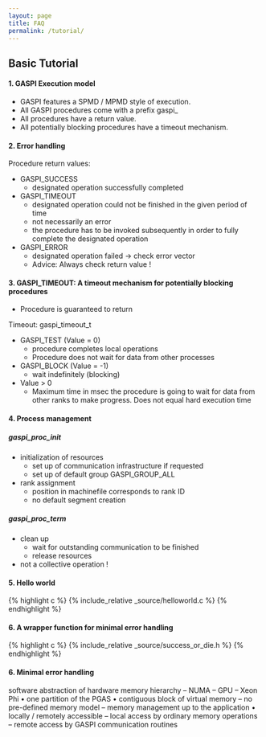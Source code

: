 ```yaml
---
layout: page
title: FAQ
permalink: /tutorial/
---
```


## Basic Tutorial

#### 1. GASPI Execution model

* GASPI features a SPMD / MPMD style of execution. 
* All GASPI procedures come with a prefix gaspi\_ 
* All procedures have a return value.
* All potentially blocking procedures have a timeout mechanism.

#### 2. Error handling

Procedure return values:  

- GASPI\_SUCCESS
  - designated operation successfully completed
- GASPI\_TIMEOUT
  - designated operation could not be finished in the given period of time
  - not necessarily an error
  - the procedure has to be invoked subsequently in order to fully complete the designated operation
- GASPI\_ERROR
  - designated operation failed -> check error vector
  - Advice: Always check return value !

#### 3. GASPI\_TIMEOUT: A timeout mechanism for potentially blocking procedures  

- Procedure is guaranteed to return

Timeout: gaspi\_timeout\_t  

- GASPI\_TEST (Value  = 0)
  - procedure completes local operations
  - Procedure does not wait for data from other processes
- GASPI\_BLOCK (Value = -1)
  - wait indefinitely (blocking)
- Value > 0
  - Maximum time in msec the procedure is going to wait for data from other ranks to make progress. Does not equal hard execution time

#### 4. Process management

##### gaspi\_proc\_init

- initialization of resources
  - set up of communication infrastructure if requested
  - set up of default group GASPI\_GROUP\_ALL
- rank assignment
  - position in machinefile corresponds to rank ID
  - no default segment creation

##### gaspi\_proc\_term

- clean up
  - wait for outstanding communication to be finished
  - release resources
- not a collective operation !

#### 5. Hello world

{% highlight c %}
{% include_relative _source/helloworld.c %}
{% endhighlight %}

#### 6. A wrapper function for minimal error handling

{% highlight c %}
{% include_relative _source/success_or_die.h %}
{% endhighlight %}

#### 6. Minimal error handling

software abstraction of hardware memory hierarchy
– NUMA
– GPU
– Xeon Phi
• one partition of the PGAS
• contiguous block of virtual memory
– no pre-defined memory model
– memory management up to the application
• locally / remotely accessible
– local access by ordinary memory operations
– remote access by GASPI communication routines
